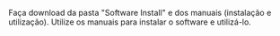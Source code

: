 Faça download da pasta "Software Install" e dos manuais (instalação e utilização). Utilize os manuais para instalar o software e utilizá-lo.
